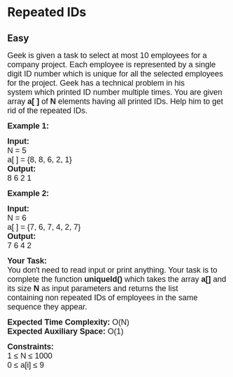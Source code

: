 # Repeated IDs
## Easy
<div class="problem-statement">
                <p></p><p><span style="font-size:18px"><span style="font-family:arial,helvetica,sans-serif">Geek is given a task to select at most 10 employees for a company project. Each employee is represented by a single digit ID&nbsp;number which is unique for all the&nbsp;selected employees for the&nbsp;project. Geek has a technical problem in his system&nbsp;which printed ID&nbsp;number multiple times. You are given array<strong> a[ ]</strong> of <strong>N</strong> elements having all printed IDs. Help him to get rid of the repeated IDs.</span></span></p>

<p><span style="font-size:18px"><span style="font-family:arial,helvetica,sans-serif"><strong>Example 1:</strong></span></span></p>

<pre><span style="font-size:18px"><span style="font-family:arial,helvetica,sans-serif"><strong>Input:</strong>
N = 5
a[ ] = {8, 8, 6, 2, 1}
<strong>Output:</strong>
8 6 2 1</span>
</span></pre>

<p><span style="font-size:18px"><span style="font-family:arial,helvetica,sans-serif"><strong>Example 2:</strong></span></span></p>

<pre><span style="font-size:18px"><span style="font-family:arial,helvetica,sans-serif"><strong>Input:</strong>
N = 6
a[ ] = {7, 6, 7, 4, 2, 7}
<strong>Output:</strong>
7 6 4 2</span></span>
</pre>

<p><span style="font-size:18px"><span style="font-family:arial,helvetica,sans-serif"><strong>Your Task:&nbsp;&nbsp;</strong><br>
You don't need to read input or print anything. Your task is to complete the function&nbsp;<strong>uniqueId()</strong>&nbsp;which takes the array <strong>a[]</strong> and its size <strong>N</strong><strong> </strong>as input parameters&nbsp;and returns the list containing&nbsp;non repeated IDs&nbsp;of employees in the same sequence they appear.</span></span></p>

<p><span style="font-size:18px"><span style="font-family:arial,helvetica,sans-serif"><strong>Expected Time Complexity:</strong> O(N)<br>
<strong>Expected Auxiliary Space:</strong> O(1)</span></span></p>

<p><span style="font-size:18px"><span style="font-family:arial,helvetica,sans-serif"><strong>Constraints:</strong><br>
1 ≤ N ≤&nbsp;1000<br>
0 ≤ a[i] ≤&nbsp;9</span></span></p>
 <p></p>
            </div>